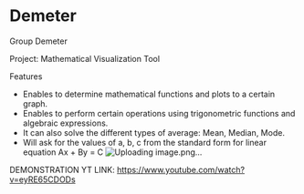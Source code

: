 # Demeter
Group Demeter

Project: Mathematical Visualization Tool

Features 

-	Enables to determine mathematical functions and plots to a certain graph.
-	Enables to perform certain operations using trigonometric functions and algebraic expressions.
-	It can also solve the different types of average: Mean, Median, Mode.
-	Will ask for the values of a, b, c from the standard form for linear equation Ax + By = C
![Uploading image.png…]()


DEMONSTRATION YT LINK: https://www.youtube.com/watch?v=eyRE65CDODs
